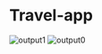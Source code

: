 # Travel-app
![output1](https://github.com/user-attachments/assets/56d3101f-49c1-4af9-9f37-6a53faec75c4)
![output0](https://github.com/user-attachments/assets/b70c524b-8f58-49eb-9f67-a51299637f27)
